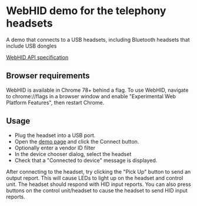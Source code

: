 # WebHID demo for the telephony headsets

A demo that connects to a USB headsets, including Bluetooth headsets that include USB dongles

[WebHID API specification](https://wicg.github.io/webhid/index.html)


## Browser requirements

WebHID is available in Chrome 78+ behind a flag. To use WebHID, navigate to chrome://flags in a browser window and enable "Experimental Web Platform Features", then restart Chrome.

## Usage

* Plug the headset into a USB port.
* Open the [demo page](https://nondebug.github.io/jabra-webhid-demo/) and click the Connect button.
* Optionally enter a vendor ID filter
* In the device chooser dialog, select the headset
* Check that a "Connected to device" message is displayed.

After connecting to the headset, try clicking the "Pick Up" button to send an output report. This will cause LEDs to light up on the headset and control unit. The headset should respond with HID input reports. You can also press buttons on the control unit/headset to cause the headset to send HID input reports.
